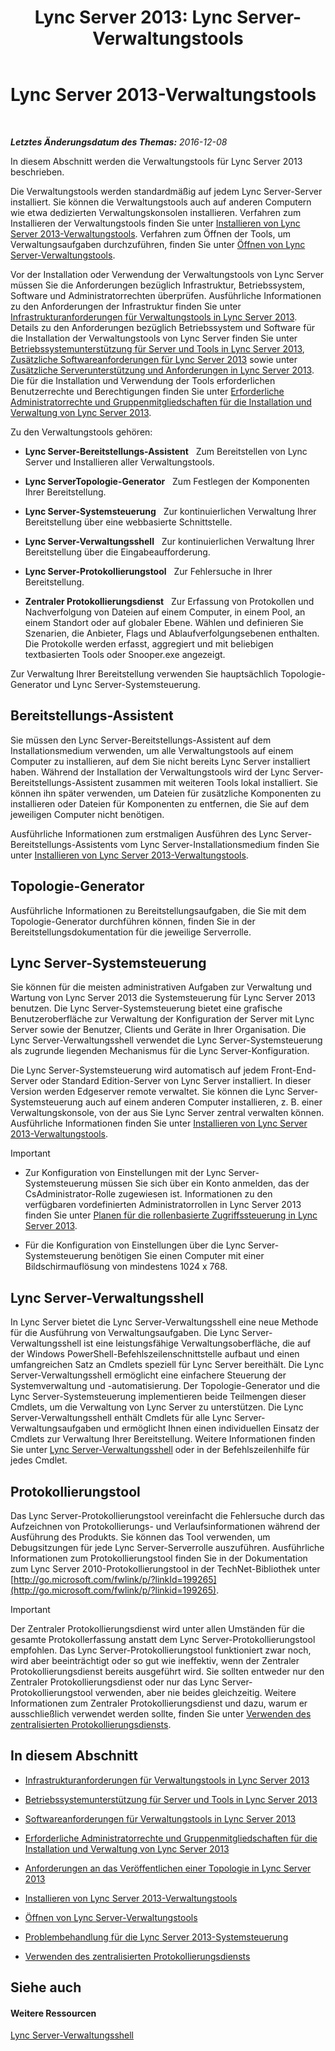 ﻿---
title: 'Lync Server 2013: Lync Server-Verwaltungstools'
TOCTitle: Lync Server-Verwaltungstools
ms:assetid: 9b006f93-4f3d-461d-89b8-e80a34fdb3c5
ms:mtpsurl: https://technet.microsoft.com/de-de/library/Gg195756(v=OCS.15)
ms:contentKeyID: 49294870
ms.date: 12/10/2016
mtps_version: v=OCS.15
ms.translationtype: HT
---

# Lync Server 2013-Verwaltungstools

 

_**Letztes Änderungsdatum des Themas:** 2016-12-08_

In diesem Abschnitt werden die Verwaltungstools für Lync Server 2013 beschrieben.

Die Verwaltungstools werden standardmäßig auf jedem Lync Server-Server installiert. Sie können die Verwaltungstools auch auf anderen Computern wie etwa dedizierten Verwaltungskonsolen installieren. Verfahren zum Installieren der Verwaltungstools finden Sie unter [Installieren von Lync Server 2013-Verwaltungstools](lync-server-2013-install-lync-server-administrative-tools.md). Verfahren zum Öffnen der Tools, um Verwaltungsaufgaben durchzuführen, finden Sie unter [Öffnen von Lync Server-Verwaltungstools](lync-server-2013-open-lync-server-administrative-tools.md).

Vor der Installation oder Verwendung der Verwaltungstools von Lync Server müssen Sie die Anforderungen bezüglich Infrastruktur, Betriebssystem, Software und Administratorrechten überprüfen. Ausführliche Informationen zu den Anforderungen der Infrastruktur finden Sie unter [Infrastrukturanforderungen für Verwaltungstools in Lync Server 2013](lync-server-2013-administrative-tools-infrastructure-requirements.md). Details zu den Anforderungen bezüglich Betriebssystem und Software für die Installation der Verwaltungstools von Lync Server finden Sie unter [Betriebssystemunterstützung für Server und Tools in Lync Server 2013](lync-server-2013-server-and-tools-operating-system-support.md), [Zusätzliche Softwareanforderungen für Lync Server 2013](lync-server-2013-additional-software-requirements.md) sowie unter [Zusätzliche Serverunterstützung und Anforderungen in Lync Server 2013](lync-server-2013-additional-server-support-and-requirements.md). Die für die Installation und Verwendung der Tools erforderlichen Benutzerrechte und Berechtigungen finden Sie unter [Erforderliche Administratorrechte und Gruppenmitgliedschaften für die Installation und Verwaltung von Lync Server 2013](lync-server-2013-administrator-rights-and-permissions-required-for-setup-and-administration.md).

Zu den Verwaltungstools gehören:

  - **Lync Server-Bereitstellungs-Assistent**   Zum Bereitstellen von Lync Server und Installieren aller Verwaltungstools.

  - **Lync ServerTopologie-Generator**   Zum Festlegen der Komponenten Ihrer Bereitstellung.

  - **Lync Server-Systemsteuerung**   Zur kontinuierlichen Verwaltung Ihrer Bereitstellung über eine webbasierte Schnittstelle.

  - **Lync Server-Verwaltungsshell**   Zur kontinuierlichen Verwaltung Ihrer Bereitstellung über die Eingabeaufforderung.

  - **Lync Server-Protokollierungstool**   Zur Fehlersuche in Ihrer Bereitstellung.

  - **Zentraler Protokollierungsdienst**   Zur Erfassung von Protokollen und Nachverfolgung von Dateien auf einem Computer, in einem Pool, an einem Standort oder auf globaler Ebene. Wählen und definieren Sie Szenarien, die Anbieter, Flags und Ablaufverfolgungsebenen enthalten. Die Protokolle werden erfasst, aggregiert und mit beliebigen textbasierten Tools oder Snooper.exe angezeigt.

Zur Verwaltung Ihrer Bereitstellung verwenden Sie hauptsächlich Topologie-Generator und Lync Server-Systemsteuerung.

## Bereitstellungs-Assistent

Sie müssen den Lync Server-Bereitstellungs-Assistent auf dem Installationsmedium verwenden, um alle Verwaltungstools auf einem Computer zu installieren, auf dem Sie nicht bereits Lync Server installiert haben. Während der Installation der Verwaltungstools wird der Lync Server-Bereitstellungs-Assistent zusammen mit weiteren Tools lokal installiert. Sie können ihn später verwenden, um Dateien für zusätzliche Komponenten zu installieren oder Dateien für Komponenten zu entfernen, die Sie auf dem jeweiligen Computer nicht benötigen.

Ausführliche Informationen zum erstmaligen Ausführen des Lync Server-Bereitstellungs-Assistents vom Lync Server-Installationsmedium finden Sie unter [Installieren von Lync Server 2013-Verwaltungstools](lync-server-2013-install-lync-server-administrative-tools.md).

## Topologie-Generator

Ausführliche Informationen zu Bereitstellungsaufgaben, die Sie mit dem Topologie-Generator durchführen können, finden Sie in der Bereitstellungsdokumentation für die jeweilige Serverrolle.

## Lync Server-Systemsteuerung

Sie können für die meisten administrativen Aufgaben zur Verwaltung und Wartung von Lync Server 2013 die Systemsteuerung für Lync Server 2013 benutzen. Die Lync Server-Systemsteuerung bietet eine grafische Benutzeroberfläche zur Verwaltung der Konfiguration der Server mit Lync Server sowie der Benutzer, Clients und Geräte in Ihrer Organisation. Die Lync Server-Verwaltungsshell verwendet die Lync Server-Systemsteuerung als zugrunde liegenden Mechanismus für die Lync Server-Konfiguration.

Die Lync Server-Systemsteuerung wird automatisch auf jedem Front-End-Server oder Standard Edition-Server von Lync Server installiert. In dieser Version werden Edgeserver remote verwaltet. Sie können die Lync Server-Systemsteuerung auch auf einem anderen Computer installieren, z. B. einer Verwaltungskonsole, von der aus Sie Lync Server zentral verwalten können. Ausführliche Informationen finden Sie unter [Installieren von Lync Server 2013-Verwaltungstools](lync-server-2013-install-lync-server-administrative-tools.md).


> [!IMPORTANT]
> <UL>
> <LI>
> <P>Zur Konfiguration von Einstellungen mit der Lync Server-Systemsteuerung müssen Sie sich über ein Konto anmelden, das der CsAdministrator-Rolle zugewiesen ist. Informationen zu den verfügbaren vordefinierten Administratorrollen in Lync Server&nbsp;2013 finden Sie unter <A href="lync-server-2013-planning-for-role-based-access-control.md">Planen für die rollenbasierte Zugriffssteuerung in Lync Server 2013</A>.</P>
> <LI>
> <P>Für die Konfiguration von Einstellungen über die Lync Server-Systemsteuerung benötigen Sie einen Computer mit einer Bildschirmauflösung von mindestens 1024 x 768.</P></LI></UL>



## Lync Server-Verwaltungsshell

In Lync Server bietet die Lync Server-Verwaltungsshell eine neue Methode für die Ausführung von Verwaltungsaufgaben. Die Lync Server-Verwaltungsshell ist eine leistungsfähige Verwaltungsoberfläche, die auf der Windows PowerShell-Befehlszeilenschnittstelle aufbaut und einen umfangreichen Satz an Cmdlets speziell für Lync Server bereithält. Die Lync Server-Verwaltungsshell ermöglicht eine einfachere Steuerung der Systemverwaltung und -automatisierung. Der Topologie-Generator und die Lync Server-Systemsteuerung implementieren beide Teilmengen dieser Cmdlets, um die Verwaltung von Lync Server zu unterstützen. Die Lync Server-Verwaltungsshell enthält Cmdlets für alle Lync Server-Verwaltungsaufgaben und ermöglicht Ihnen einen individuellen Einsatz der Cmdlets zur Verwaltung Ihrer Bereitstellung. Weitere Informationen finden Sie unter [Lync Server-Verwaltungsshell](lync-server-2013-lync-server-management-shell.md) oder in der Befehlszeilenhilfe für jedes Cmdlet.

## Protokollierungstool

Das Lync Server-Protokollierungstool vereinfacht die Fehlersuche durch das Aufzeichnen von Protokollierungs- und Verlaufsinformationen während der Ausführung des Produkts. Sie können das Tool verwenden, um Debugsitzungen für jede Lync Server-Serverrolle auszuführen. Ausführliche Informationen zum Protokollierungstool finden Sie in der Dokumentation zum Lync Server 2010-Protokollierungstool in der TechNet-Bibliothek unter [http://go.microsoft.com/fwlink/p/?linkId=199265](http://go.microsoft.com/fwlink/p/?linkid=199265).


> [!IMPORTANT]
> Der Zentraler Protokollierungsdienst wird unter allen Umständen für die gesamte Protokollerfassung anstatt dem Lync Server-Protokollierungstool empfohlen. Das Lync Server-Protokollierungstool funktioniert zwar noch, wird aber beeinträchtigt oder so gut wie ineffektiv, wenn der Zentraler Protokollierungsdienst bereits ausgeführt wird. Sie sollten entweder nur den Zentraler Protokollierungsdienst oder nur das Lync Server-Protokollierungstool verwenden, aber nie beides gleichzeitig. Weitere Informationen zum Zentraler Protokollierungsdienst und dazu, warum er ausschließlich verwendet werden sollte, finden Sie unter <A href="lync-server-2013-using-the-centralized-logging-service.md">Verwenden des zentralisierten Protokollierungsdiensts</A>.



## In diesem Abschnitt

  - [Infrastrukturanforderungen für Verwaltungstools in Lync Server 2013](lync-server-2013-administrative-tools-infrastructure-requirements.md)

  - [Betriebssystemunterstützung für Server und Tools in Lync Server 2013](lync-server-2013-server-and-tools-operating-system-support.md)

  - [Softwareanforderungen für Verwaltungstools in Lync Server 2013](lync-server-2013-administrative-tools-software-requirements.md)

  - [Erforderliche Administratorrechte und Gruppenmitgliedschaften für die Installation und Verwaltung von Lync Server 2013](lync-server-2013-administrator-rights-and-permissions-required-for-setup-and-administration.md)

  - [Anforderungen an das Veröffentlichen einer Topologie in Lync Server 2013](lync-server-2013-requirements-to-publish-a-topology.md)

  - [Installieren von Lync Server 2013-Verwaltungstools](lync-server-2013-install-lync-server-administrative-tools.md)

  - [Öffnen von Lync Server-Verwaltungstools](lync-server-2013-open-lync-server-administrative-tools.md)

  - [Problembehandlung für die Lync Server 2013-Systemsteuerung](lync-server-2013-troubleshooting-lync-server-2013-control-panel.md)

  - [Verwenden des zentralisierten Protokollierungsdiensts](lync-server-2013-using-the-centralized-logging-service.md)

## Siehe auch

#### Weitere Ressourcen

[Lync Server-Verwaltungsshell](lync-server-2013-lync-server-management-shell.md)

